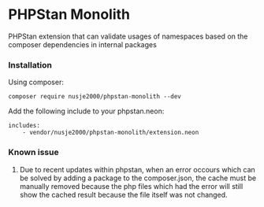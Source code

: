 # PHPStan Monolith
PHPStan extension that can validate usages of namespaces based on the composer dependencies in internal packages

### Installation
Using composer:
```shell
composer require nusje2000/phpstan-monolith --dev
```

Add the following include to your phpstan.neon:
```neon
includes:
    - vendor/nusje2000/phpstan-monolith/extension.neon
```

### Known issue
1. Due to recent updates within phpstan, when an error occours which can be solved by adding a package to the composer.json, the cache must be manually removed because the php files which had the error will still show the cached result because the file itself was not changed.
